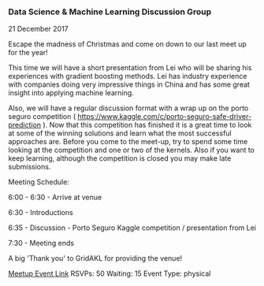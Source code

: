 ### Data Science & Machine Learning Discussion Group
21 December 2017

Escape the madness of Christmas and come on down to our last meet up for the year!

This time we will have a short presentation from Lei who will be sharing his experiences with gradient boosting methods. Lei has industry experience with companies doing very impressive things in China and has some great insight into applying machine learning.

Also, we will have a regular discussion format with a wrap up on the porto seguro competition ( https://www.kaggle.com/c/porto-seguro-safe-driver-prediction ). Now that this competition has finished it is a great time to look at some of the winning solutions and learn what the most successful approaches are. Before you come to the meet-up, try to spend some time looking at the competition and one or two of the kernels. Also if you want to keep learning, although the competition is closed you may make late submissions.

Meeting Schedule:

6:00 - 6:30 - Arrive at venue

6:30 - Introductions

6:35 - Discussion - Porto Seguro Kaggle competition / presentation from Lei

7:30 - Meeting ends

A big 'Thank you' to GridAKL for providing the venue!

[Meetup Event Link](https://www.meetup.com/Data-Science-Discussion-Auckland/events/241871348)
RSVPs: 50
Waiting: 15
Event Type: physical
